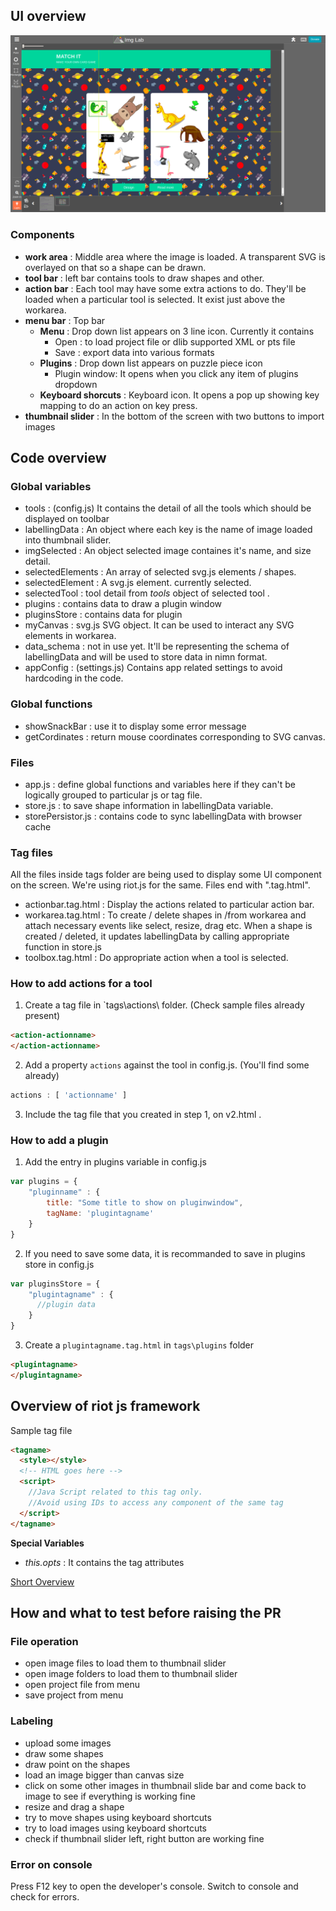 
## UI overview
![imglab UI](../img/imglab.png)


### Components

* **work area** : Middle area where the image is loaded. A transparent SVG is overlayed on that so a shape can be drawn.
* **tool bar** : left bar contains tools to draw shapes and other.
* **action bar** : Each tool may have some extra actions to do. They'll be loaded when a particular tool is selected. It exist just above the workarea.
* **menu bar** : Top bar
  * **Menu** : Drop down list appears on 3 line icon. Currently it contains
    * Open : to load project file or dlib supported XML or pts file
    * Save : export data into various formats
  * **Plugins** : Drop down list appears on puzzle piece icon
    * Plugin window: It opens when you click any item of plugins dropdown
  * **Keyboard shorcuts** : Keyboard icon. It opens a pop up showing key mapping to do an action on key press.
* **thumbnail slider** : In the bottom of the screen with two buttons to import images

## Code overview

### Global variables

* tools : (config.js) It contains the detail of all the tools which should be displayed on toolbar
* labellingData : An object where each key is the name of image loaded into thumbnail slider.
* imgSelected : An object selected image containes it's name, and size detail.
* selectedElements : An array of selected svg.js elements / shapes.
* selectedElement : A svg.js element. currently selected.
* selectedTool : tool detail from *tools* object of selected tool .
* plugins : contains data to draw a  plugin window
* pluginsStore : contains data for plugin
* myCanvas : svg.js SVG object. It can be used to interact any SVG elements in workarea.
* data_schema : not in use yet. It'll be representing the schema of labellingData and will be used to store data in nimn format.
* appConfig : (settings.js) Contains app related settings to avoid hardcoding in the code.

### Global functions

* showSnackBar : use it to display some error message
* getCordinates : return mouse coordinates corresponding to SVG canvas.

### Files

* app.js : define global functions and variables here if they can't be logically grouped to particular js or tag file.
* store.js : to save shape information in labellingData variable.
* storePersistor.js : contains code to sync labellingData with browser cache

### Tag files
All the files inside tags folder are being used to display some UI component on the screen. We're using riot.js for the same. Files end with ".tag.html".

* actionbar.tag.html : Display the actions related to particular action bar.
* workarea.tag.html : To create / delete shapes in /from workarea and attach necessary events like select, resize, drag etc. When a shape is created / deleted, it updates labellingData by calling appropriate function in store.js
* toolbox.tag.html : Do appropriate action when a tool is selected.


### How to add actions for a tool

1. Create a tag file in `tags\actions\ folder. (Check sample files already present)

```html
<action-actionname>
</action-actionname>
```
2. Add a property `actions` against the tool in config.js. (You'll find some already)

```js
actions : [ 'actionname' ]
```
3. Include the tag file that you created in step 1, on v2.html .

### How to add a plugin

1. Add the entry in plugins variable in config.js
```js
var plugins = {
    "pluginname" : {
        title: "Some title to show on pluginwindow",
        tagName: 'plugintagname'
    }
}
```
2. If you need to save some data, it is recommanded to save in plugins store in config.js
```js
var pluginsStore = {
    "plugintagname" : {
      //plugin data
    }
}
```
3. Create a `plugintagname.tag.html` in `tags\plugins` folder
```html
<plugintagname>
</plugintagname>
```

## Overview of riot js framework

Sample tag file
```html
<tagname>
  <style></style>
  <!-- HTML goes here -->
  <script>
    //Java Script related to this tag only.
    //Avoid using IDs to access any component of the same tag
  </script>
</tagname>
```

**Special Variables**

* *this.opts* : It contains the tag attributes

[Short Overview](https://martinmuzatko.github.io/riot-cheatsheet/)

## How and what to test before raising the PR

### File operation
* open image files to load them to thumbnail slider
* open image folders to  load them to thumbnail slider
* open project file from menu
* save project from menu

### Labeling
* upload some images
* draw some shapes
* draw point on the shapes
* load an image bigger than canvas size
* click on some other images in thumbnail slide bar and come back to image to see if everything is working fine
* resize and drag a shape
* try to move shapes using keyboard shortcuts
* try to load images using keyboard shortcuts
* check if thumbnail slider left, right button are working fine

### Error on console
Press F12 key to open the developer's console. Switch to console and check for errors.
